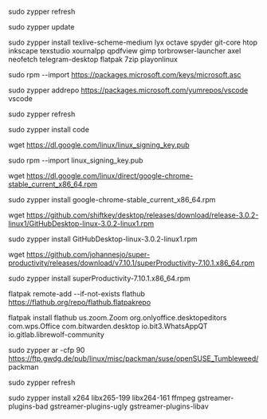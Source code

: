 sudo zypper refresh

sudo zypper update

sudo zypper install texlive-scheme-medium lyx octave spyder git-core htop inkscape texstudio xournalpp qpdfview gimp torbrowser-launcher axel neofetch telegram-desktop flatpak 7zip playonlinux 

sudo rpm --import https://packages.microsoft.com/keys/microsoft.asc

sudo zypper addrepo https://packages.microsoft.com/yumrepos/vscode vscode

sudo zypper refresh

sudo zypper install code

wget https://dl.google.com/linux/linux_signing_key.pub

sudo rpm --import linux_signing_key.pub

wget https://dl.google.com/linux/direct/google-chrome-stable_current_x86_64.rpm

sudo zypper install google-chrome-stable_current_x86_64.rpm

wget https://github.com/shiftkey/desktop/releases/download/release-3.0.2-linux1/GitHubDesktop-linux-3.0.2-linux1.rpm

sudo zypper install GitHubDesktop-linux-3.0.2-linux1.rpm

wget https://github.com/johannesjo/super-productivity/releases/download/v7.10.1/superProductivity-7.10.1.x86_64.rpm

sudo zypper install superProductivity-7.10.1.x86_64.rpm

flatpak remote-add --if-not-exists flathub https://flathub.org/repo/flathub.flatpakrepo

flatpak install flathub  us.zoom.Zoom org.onlyoffice.desktopeditors com.wps.Office com.bitwarden.desktop io.bit3.WhatsAppQT io.gitlab.librewolf-community

sudo zypper ar -cfp 90 https://ftp.gwdg.de/pub/linux/misc/packman/suse/openSUSE_Tumbleweed/ packman

sudo zypper refresh

sudo zypper install x264 libx265-199 libx264-161 ffmpeg gstreamer-plugins-bad gstreamer-plugins-ugly gstreamer-plugins-libav
